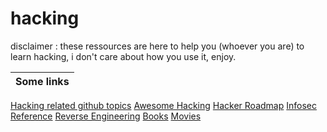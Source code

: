 # hacking

disclaimer : these ressources are here to help you (whoever you are) to learn hacking, i don't care about how you use it, enjoy.

Some links|
----------|
[Hacking related github topics](https://github.com/topics/hacking)
[Awesome Hacking](https://github.com/Hack-with-Github/Awesome-Hacking)
[Hacker Roadmap](https://github.com/sundowndev/hacker-roadmap)
[Infosec Reference](https://github.com/rmusser01/Infosec_Reference)
[Reverse Engineering](https://github.com/wtsxDev/reverse-engineering )
[Books](https://github.com/yeahhub/Hacking-Security-Ebooks)
[Movies](https://github.com/k4m4/movies-for-hackers)
